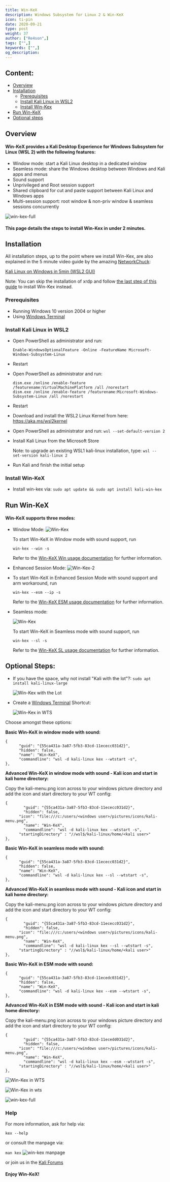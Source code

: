 ```yaml
---
title: Win-KeX
description: Windows Subsystem for Linux 2 & Win-KeX
icon: ti-pin
date: 2020-09-21
type: post
weight: 37
author: ["Re4son",]
tags: ["",]
keywords: ["",]
og_description:
---
```


## Content:

- [Overview](#overview)
- [Installation](#installation)
  - [Prerequisites](#prerequisites)
  - [Install Kali Linux in WSL2](#install-kali-linux-in-wsl2)
  - [Install Win-Kex](#install-win-kex)
- [Run Win-KeX](#run-win-kex)
- [Optional steps](#optional-steps)



## Overview

#### Win-KeX provides a Kali Desktop Experience for Windows Subsystem for Linux (WSL 2) with the following features:

- Window mode: start a Kali Linux desktop in a dedicated window
- Seamless mode: share the Windows desktop between Windows and Kali apps and menus
- Sound support
- Unprivileged and Root session support
- Shared clipboard for cut and paste support between Kali Linux and Windows apps
- Multi-session support: root window & non-priv window & seamless sessions concurrently

![win-kex-full](win-kex-sl.png)


#### This page details the steps to install Win-Kex in under 2 minutes.



## Installation

All installation steps, up to the point where we install Win-Kex, are also explained in the 5 minute video guide by the amazing [NetworkChuck](https:/twitter.com/NetWorkChuck):

[Kali Linux on Windows in 5min (WSL2 GUI)](https://www.youtube.com/watch?v=AfVH54edAHU)

Note: You can skip the installation of xrdp and follow [the last step of this guide](#install-win-kex) to install Win-Kex instead.


### Prerequisites

- Running Windows 10 version 2004 or higher
- Using [Windows Terminal](https://www.microsoft.com/en-us/p/windows-terminal/9n0dx20hk701)

### Install Kali Linux in WSL2

- Open PowerShell as administrator and run:

  ```
  Enable-WindowsOptionalFeature -Online -FeatureName Microsoft-Windows-Subsystem-Linux
  ```

- Restart

- Open PowerShell as administrator and run:

  ```
  dism.exe /online /enable-feature /featurename:VirtualMachinePlatform /all /norestart
  dism.exe /online /enable-feature /featurename:Microsoft-Windows-Subsystem-Linux /all /norestart
  ```

- Restart

- Download and install the WSL2 Linux Kernel from here: https://aka.ms/wsl2kernel

- Open PowerShell as administrator and run:
`wsl --set-default-version 2`

- Install Kali Linux from the Microsoft Store

  Note: to upgrade an existing WSL1 kali-linux installation, type:
  `wsl --set-version kali-linux 2`

- Run Kali and finish the initial setup



### Install Win-KeX

- Install win-kex via:
  `sudo apt update && sudo apt install kali-win-kex`



## Run Win-KeX

#### Win-KeX supports three modes:

  - Window Mode:
    ![Win-Kex](win-kex.png)

    To start Win-KeX in Window mode with sound support, run

    `win-kex --win -s`

    Refer to the [Win-KeX Win usage documentation](../win-kex-win/) for further information.


  - Enhanced Session Mode:
![Win-Kex-2](win-kex-2.png)
    
  - To start Win-KeX in Enhanced Session Mode with sound support and arm workaround, run  

    `win-kex --esm --ip -s`  

    Refer to the [Win-KeX ESM usage documentation](../win-kex-esm/) for further information.  

  - Seamless mode:

    ![Win-Kex](win-kex-sl.png)

    To start Win-KeX in Seamless mode with sound support, run  

    `win-kex --sl -s`  

    Refer to the [Win-KeX SL usage documentation](../win-kex-sl/) for further information.  
    
      

## Optional Steps:

- If you have the space, why not install "Kali with the lot"?:
`sudo apt install kali-linux-large`

  ![Win-Kex with the Lot](win-kex-thelot.png)



- Create a [Windows Terminal](https://www.microsoft.com/en-us/p/windows-terminal/9n0dx20hk701) Shortcut:

  ![Win-Kex in WTS](win-kex-wt1.png)


 Choose amongst these options:

  **Basic Win-KeX in window mode with sound:**

  ```
  {
        "guid": "{55ca431a-3a87-5fb3-83cd-11ececc031d2}",
        "hidden": false,
        "name": "Win-KeX",
        "commandline": "wsl -d kali-linux kex --wtstart -s",
  },
  ```



  **Advanced Win-KeX in window mode with sound - Kali icon and start in kali home directory:**

  Copy the kali-menu.png icon across to your windows picture directory and add the icon and start directory to your WT config:

  ```
  {
          "guid": "{55ca431a-3a87-5fb3-83cd-11ececc031d2}",
          "hidden": false,
  		"icon": "file:///c:/users/<windows user>/pictures/icons/kali-menu.png",
          "name": "Win-KeX",
          "commandline": "wsl -d kali-linux kex --wtstart -s",
  		"startingDirectory" : "//wsl$/kali-linux/home/<kali user>"
  },
  ```

 **Basic Win-KeX in seamless mode with sound:**

  ```
  {
        "guid": "{55ca431a-3a87-5fb3-83cd-11ececc031d2}",
        "hidden": false,
        "name": "Win-KeX",
        "commandline": "wsl -d kali-linux kex --sl --wtstart -s",
  },
  ```


  **Advanced Win-KeX in seamless mode with sound - Kali icon and start in kali home directory:**

  Copy the kali-menu.png icon across to your windows picture directory and add the icon and start directory to your WT config:

  ```
  {
          "guid": "{55ca431a-3a87-5fb3-83cd-11ececc031d2}",
          "hidden": false,
  		"icon": "file:///c:/users/<windows user>/pictures/icons/kali-menu.png",
          "name": "Win-KeX",
          "commandline": "wsl -d kali-linux kex --sl --wtstart -s",
  		"startingDirectory" : "//wsl$/kali-linux/home/<kali user>"
  },
  ```

  **Basic Win-KeX in ESM mode with sound:**

  ```
  {
        "guid": "{55ca431a-3a87-5fb3-83cd-11ecedc031d2}",
        "hidden": false,
        "name": "Win-KeX",
        "commandline": "wsl -d kali-linux kex --esm --wtstart -s",
  },
  ```


  **Advanced Win-KeX in ESM mode with sound - Kali icon and start in kali home directory:**

  Copy the kali-menu.png icon across to your windows picture directory and add the icon and start directory to your WT config:

  ```
  {
          "guid": "{55ca431a-3a87-5fb3-83cd-11ecedd031d2}",
          "hidden": false,
  		"icon": "file:///c:/users/<windows user>/pictures/icons/kali-menu.png",
          "name": "Win-KeX",
          "commandline": "wsl -d kali-linux kex --esm --wtstart -s",
  		"startingDirectory" : "//wsl$/kali-linux/home/<kali user>"
  },
  ```

![Win-Kex in WTS](win-kex-wt1.png)

  ![Win-Kex in wts](win-kex-wt2.png)

  ![win-kex-full](win-kex-full.png)



### Help

For more information, ask for help via:

`kex --help`

or consult the manpage via:

`man kex`    ![win-kex manpage](manpage.png)



or join us in the [Kali Forums](https://forums.kali.org/)


#### Enjoy Win-KeX!
